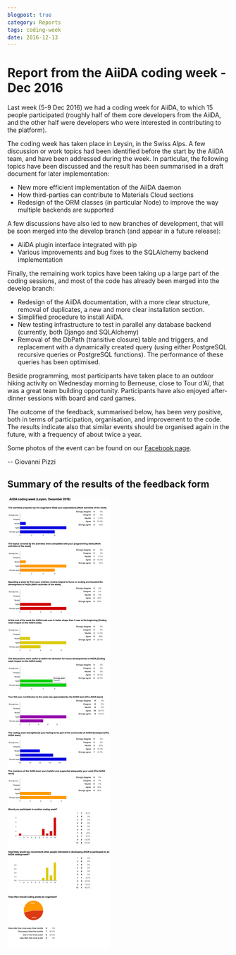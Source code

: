 ```yaml
---
blogpost: true
category: Reports
tags: coding-week
date: 2016-12-13
---
```


# Report from the AiiDA coding week - Dec 2016

Last week (5-9 Dec 2016) we had a coding week for AiiDA, to which 15 people participated (roughly half of them core developers from the AiiDA, and the other half were developers who were interested in contributing to the platform).

The coding week has taken place in Leysin, in the Swiss Alps. A few discussion or work topics had been identified before the start by the AiiDA team, and have been addressed during the week. In particular, the following topics have been discussed and the result has been summarised in a draft document for later implementation:

* New more efficient implementation of the AiiDA daemon
* How third-parties can contribute to Materials Cloud sections
* Redesign of the ORM classes (in particular Node) to improve the way multiple backends are supported

A few discussions have also led to new branches of development, that will be soon merged into the develop branch (and appear in a future release):

* AiiDA plugin interface integrated with pip
* Various improvements and bug fixes to the SQLAlchemy backend implementation

Finally, the remaining work topics have been taking up a large part of the coding sessions, and most of the code has already been merged into the develop branch:

* Redesign of the AiiDA documentation, with a more clear structure, removal of duplicates, a new and more clear installation section.
* Simplified procedure to install AiiDA.
* New testing infrastructure to test in parallel any database backend (currently, both Django and SQLAlchemy)
* Removal of the DbPath (transitive closure) table and triggers, and replacement with a dynamically created query (using either PostgreSQL recursive queries or PostgreSQL functions). The performance of these queries has been optimised.

Beside programming, most participants have taken place to an outdoor hiking activity on Wednesday morning to Berneuse, close to Tour d'Aï, that was a great team building opportunity. Participants have also enjoyed after-dinner sessions with board and card games.

The outcome of the feedback, summarised below, has been very positive, both in terms of participation, organisation, and improvement to the code. The results indicate also that similar events should be organised again in the future, with a frequency of about twice a year.

Some photos of the event can be found on our [Facebook page](https://www.facebook.com/pg/aiidateam/photos/?tab=album&album_id=580802998793892).

-- Giovanni Pizzi

## **Summary of the results of the feedback form**

![Results of the feedback form for the AiiDA Coding week (Dec 2016)](../pics/legacy/aiida_coding_week_2016_results.png)
